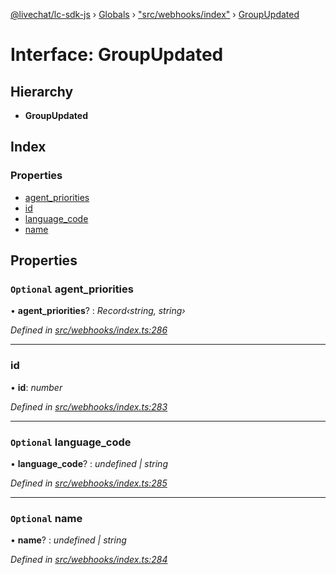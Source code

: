 [@livechat/lc-sdk-js](../README.md) › [Globals](../globals.md) › ["src/webhooks/index"](../modules/_src_webhooks_index_.md) › [GroupUpdated](_src_webhooks_index_.groupupdated.md)

# Interface: GroupUpdated

## Hierarchy

* **GroupUpdated**

## Index

### Properties

* [agent_priorities](_src_webhooks_index_.groupupdated.md#optional-agent_priorities)
* [id](_src_webhooks_index_.groupupdated.md#id)
* [language_code](_src_webhooks_index_.groupupdated.md#optional-language_code)
* [name](_src_webhooks_index_.groupupdated.md#optional-name)

## Properties

### `Optional` agent_priorities

• **agent_priorities**? : *Record‹string, string›*

*Defined in [src/webhooks/index.ts:286](https://github.com/livechat/lc-sdk-js/blob/efba8ac/src/webhooks/index.ts#L286)*

___

###  id

• **id**: *number*

*Defined in [src/webhooks/index.ts:283](https://github.com/livechat/lc-sdk-js/blob/efba8ac/src/webhooks/index.ts#L283)*

___

### `Optional` language_code

• **language_code**? : *undefined | string*

*Defined in [src/webhooks/index.ts:285](https://github.com/livechat/lc-sdk-js/blob/efba8ac/src/webhooks/index.ts#L285)*

___

### `Optional` name

• **name**? : *undefined | string*

*Defined in [src/webhooks/index.ts:284](https://github.com/livechat/lc-sdk-js/blob/efba8ac/src/webhooks/index.ts#L284)*
